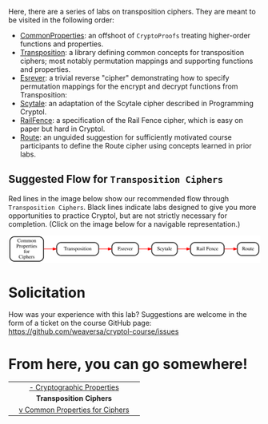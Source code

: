Here, there are a series of labs on transposition ciphers. They are
meant to be visited in the following order:
* [CommonProperties](./CommonProperties.md): an offshoot of `CryptoProofs` treating higher-order functions and properties.
* [Transposition](./Transposition.md): a library defining common concepts for transposition ciphers; most notably permutation mappings and supporting functions and properties.
* [Esrever](./Esrever.md): a trivial reverse "cipher" demonstrating how to specify permutation mappings for the encrypt and decrypt functions from Transposition:
* [Scytale](./Scytale.md): an adaptation of the Scytale cipher described in Programming Cryptol.
* [RailFence](./RailFence.md): a specification of the Rail Fence cipher, which is easy on paper but hard in Cryptol.
* [Route](./Route.md): an unguided suggestion for sufficiently motivated course participants to define the Route cipher using concepts learned in prior labs.

## Suggested Flow for `Transposition Ciphers`

Red lines in the image below show our recommended flow through
`Transposition Ciphers`. Black lines indicate labs designed to give you more
opportunities to practice Cryptol, but are not strictly necessary
for completion. (Click on the image below for a navigable
representation.)

[![Suggested Flow for Transposition Ciphers](../../misc/TranspositionCiphers.gv.svg)](../../misc/TranspositionCiphers.gv.svg)

# Solicitation

How was your experience with this lab? Suggestions are welcome in the
form of a ticket on the course GitHub page:
https://github.com/weaversa/cryptol-course/issues

# From here, you can go somewhere!

||||
|-:|:-:|-|
|| [ - Cryptographic Properties ](../CryptoProofs/CryptoProofs.md) ||
|| **Transposition Ciphers** ||
|| [ v Common Properties for Ciphers ](CommonProperties.md) ||